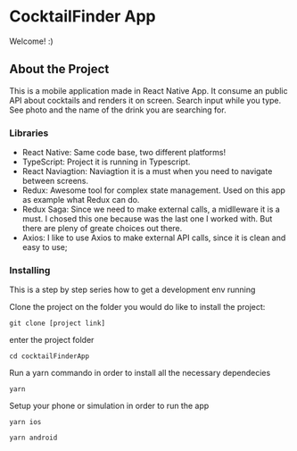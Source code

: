 # CocktailFinder App

Welcome! :)

## About the Project

This is a mobile application made in React Native App. It consume an public API about cocktails and renders it on screen. Search input while you type.
See photo and the name of the drink you are searching for.

### Libraries
* React Native: Same code base, two different platforms!
* TypeScript: Project it is running in Typescript.
* React Naviagtion: Naviagtion it is a must when you need to navigate between screens.
* Redux: Awesome tool for complex state management. Used on this app as example what Redux can do.
* Redux Saga: Since we need to make external calls, a midlleware it is a must. I chosed this one because was the last one I worked with. But there are pleny of greate choices out there.
* Axios: I like to use Axios to make external API calls, since it is clean and easy to use;


### Installing

This is a step by step series how to get a development env running

Clone the project on the folder you would do like to install the project:
```
git clone [project link]
```

enter the project folder
```
cd cocktailFinderApp 
```

Run a yarn commando in order to install all the necessary dependecies
```
yarn 
```

Setup your phone or simulation in order to run the app
```
yarn ios
```
```
yarn android
```


